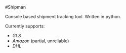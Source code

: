 #Shipman

Console based shipment tracking tool. Written in python. 

Currently supports:
- *GLS*
- *Amazon* (partial, unreliable)
- *DHL*